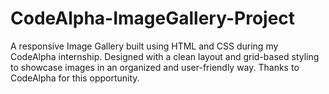 # CodeAlpha-ImageGallery-Project
A responsive Image Gallery built using HTML and CSS during my CodeAlpha internship. Designed with a clean layout and grid-based styling to showcase images in an organized and user-friendly way. Thanks to CodeAlpha for this opportunity.

